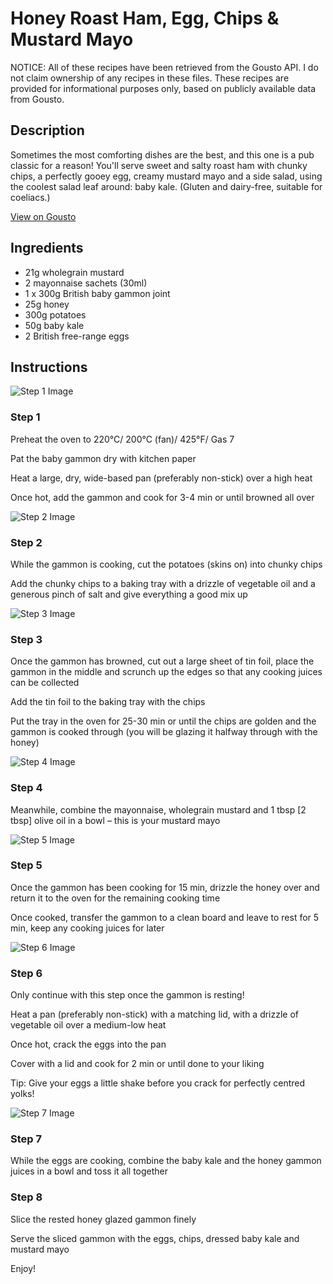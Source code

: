 # Honey Roast Ham, Egg, Chips & Mustard Mayo

NOTICE: All of these recipes have been retrieved from the Gousto API. I do not claim ownership of any recipes in these files. These recipes are provided for informational purposes only, based on publicly available data from Gousto.

## Description

Sometimes the most comforting dishes are the best, and this one is a pub classic for a reason! You'll serve sweet and salty roast ham with chunky chips, a perfectly gooey egg, creamy mustard mayo and a side salad, using the coolest salad leaf around: baby kale. (Gluten and dairy-free, suitable for coeliacs.)

[View on Gousto](https://www.gousto.co.uk/recipes/cookbook/honey-roast-ham-egg-chips-mustard-mayo)

## Ingredients

- 21g wholegrain mustard
- 2 mayonnaise sachets (30ml)
- 1 x 300g British baby gammon joint
- 25g honey
- 300g potatoes 
- 50g baby kale
- 2 British free-range eggs

## Instructions

![Step 1 Image](https://production-media.gousto.co.uk/cms/recipe-step-image/948.-step-1-x200.jpg)

### Step 1

Preheat the oven to 220°C/ 200°C (fan)/ 425°F/ Gas 7


Pat the baby gammon dry with kitchen paper


Heat a large, dry, wide-based pan (preferably non-stick) over a high heat


Once hot, add the gammon and cook for 3-4 min or until browned all over

![Step 2 Image](https://production-media.gousto.co.uk/cms/recipe-step-image/948.-step-2-x200.jpg)

### Step 2

<span class="text-highlight">While the gammon is cooking, cut</span> the potatoes (skins on) into chunky chips


Add the chunky chips to a baking tray with a drizzle of vegetable oil and a generous pinch of salt and give everything a good mix up

![Step 3 Image](https://production-media.gousto.co.uk/cms/recipe-step-image/948.-step-3-x200.jpg)

### Step 3

Once the gammon has browned, cut out a large sheet of tin foil, place the gammon in the middle and scrunch up the edges so that any cooking juices can be collected


Add the tin foil to the baking tray with the chips


Put the tray in the oven for 25-30 min or until the chips are golden and the gammon is cooked through (you will be glazing it halfway through with the honey)

![Step 4 Image](https://production-media.gousto.co.uk/cms/recipe-step-image/948.-step-4-x200.jpg)

### Step 4

Meanwhile, combine the mayonnaise, wholegrain mustard and 1 tbsp <span class="text-danger">[2 tbsp]</span> olive oil in a bowl – this is your mustard mayo

![Step 5 Image](https://production-media.gousto.co.uk/cms/recipe-step-image/948.-step-5-x200.jpg)

### Step 5

Once the gammon has been cooking for 15 min, drizzle the honey over and return it to the oven for the remaining cooking time


Once cooked, transfer the gammon to a clean board and leave to rest for 5 min, keep any cooking juices for later

![Step 6 Image](https://production-media.gousto.co.uk/cms/recipe-step-image/948.-step-6-x200.jpg)

### Step 6

Only continue with this step once the gammon is resting!


Heat a pan (preferably non-stick) with a matching lid, with a drizzle of vegetable oil over a medium-low heat 


Once hot, crack the eggs into the pan


Cover with a lid and cook for 2 min or until done to your liking


Tip: Give your eggs a little shake before you crack for perfectly centred yolks!

![Step 7 Image](https://production-media.gousto.co.uk/cms/recipe-step-image/948.-step-7-x200.jpg)

### Step 7

<span class="text-highlight">While the eggs are cooking,</span> combine the baby kale and the honey gammon juices in a bowl <span class="text-highlight">and toss it all together</span>

### Step 8

Slice the rested honey glazed gammon finely


Serve the sliced gammon with the eggs, chips, dressed baby kale and mustard mayo


Enjoy!


